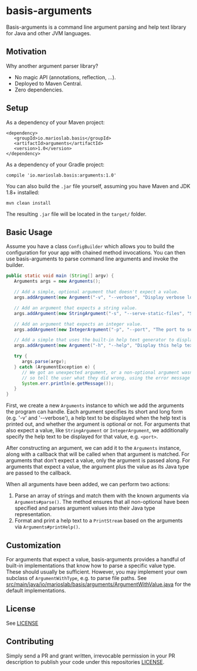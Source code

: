 # basis-arguments
Basis-arguments is a command line argument parsing and help text library for Java and other JVM languages.

## Motivation
Why another argument parser library?

* No magic API (annotations, reflection, ...).
* Deployed to Maven Central.
* Zero dependencies.

## Setup
As a dependency of your Maven project:

```
<dependency>
   <groupId>io.marioslab.basis</groupId>
   <artifactId>arguments</artifactId>
   <version>1.0</version>
</dependency>
```

As a dependency of your Gradle project:
```
compile 'io.marioslab.basis:arguments:1.0'
```

You can also build the `.jar` file yourself, assuming you have Maven and JDK 1.8+ installed:
```
mvn clean install
```

The resulting `.jar` file will be located in the `target/` folder.

## Basic Usage
Assume you have a class `ConfigBuilder` which allows you to build the configuration for your app with chained method invocations. You can then use basis-arguments to parse command line arguments and invoke the builder.

```java
public static void main (String[] argv) {
   Arguments args = new Arguments();

   // Add a simple, optional argument that doesn't expect a value.
   args.addArgument(new Argument("-v", "--verbose", "Display verbose log messages.", true), (argument) -> { configBuilder.verboseLogging(true); });

   // Add an argument that expects a string value.
   args.addArgument(new StringArgument("-s", "--serve-static-files", "Serve static files from the given directory, non-optional.", "<directory>", false), (argument, value) -> { configBuilder.serveStaticFiles(new File(value)); });

   // Add an argument that expects an integer value.
   args.addArgument(new IntegerArgument("-p", "--port", "The port to serve the files from, non-optional.", "<port>", false), (argument, value) -> { configBuilder.port(value); });

   // Add a simple that uses the built-in help text generator to display the help text and exit.
   args.addArgument(new Argument("-h", "--help", "Display this help text and exit.", true), (argument) -> { args.printHelp(System.out); System.exit(0); });

   try {
      args.parse(argv);
   } catch (ArgumentException e) {
      // We got an unexpected argument, or a non-optional argument wasn't given, or an argument value couldn't be parsed,
      // so tell the user what they did wrong, using the error message from the exception.
      System.err.println(e.getMessage());
   }
}
```

First, we create a new `Arguments` instance to which we add the arguments the program can handle. Each argument specifies its short and long form (e.g. '-v' and '--verbose'), a help text to be displayed when the help text is printed out, and whether the argument is optional or not. For arguments that also expect a value, like `StringArgument` or `IntegerArgument`, we additionally specify the help text to be displayed for that value, e.g. `<port>`.

After constructing an argument, we can add it to the `Arguments` instance, along with a callback that will be called when that argument is matched. For arguments that don't expect a value, only the argument is passed along. For arguments that expect a value, the argument plus the value as its Java type are passed to the callback.

When all arguments have been added, we can perform two actions:

1) Parse an array of strings and match them with the known arguments via `Arguments#parse()`. The method ensures that all non-optional have been specified and parses argument values into their Java type representation.
2) Format and print a help text to a `PrintStream` based on the arguments via `Arguments#printHelp()`.

## Customization
For arguments that expect a value, basis-arguments provides a handful of built-in implementations that know how to parse a specific value type. These should usually be sufficient. However, you may implement your own subclass of `ArgumentWithType`, e.g. to parse file paths. See [src/main/java/io/marioslab/basis/arguments/ArgumentWithValue.java](src/main/java/io/marioslab/basis/arguments/ArgumentWithValue.java) for the default implementations.

## License
See [LICENSE](./LICENSE)

## Contributing
Simply send a PR and grant written, irrevocable permission in your PR description to publish your code under this repositories [LICENSE](./LICENSE).
